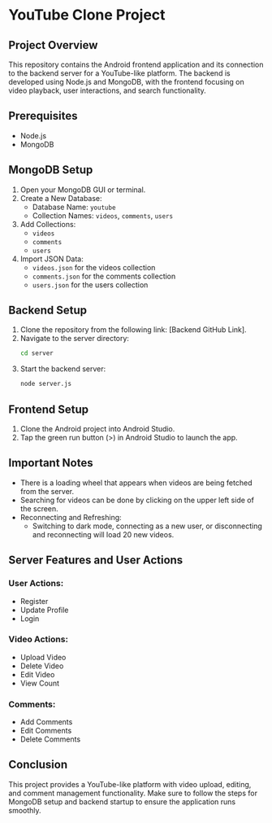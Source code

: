 # YouTube Clone Project

## Project Overview

This repository contains the Android frontend application and its connection to the backend server for a YouTube-like platform. The backend is developed using Node.js and MongoDB, with the frontend focusing on video playback, user interactions, and search functionality.

## Prerequisites

- Node.js
- MongoDB

## MongoDB Setup

1. Open your MongoDB GUI or terminal.
2. Create a New Database:
   - Database Name: `youtube`
   - Collection Names: `videos`, `comments`, `users`
3. Add Collections:
   - `videos`
   - `comments`
   - `users`
4. Import JSON Data:
   - `videos.json` for the videos collection
   - `comments.json` for the comments collection
   - `users.json` for the users collection

## Backend Setup

1. Clone the repository from the following link: [Backend GitHub Link].
2. Navigate to the server directory:
   ```bash
   cd server
   ```
3. Start the backend server:
   ```bash
   node server.js
   ```

## Frontend Setup

1. Clone the Android project into Android Studio.
2. Tap the green run button (>) in Android Studio to launch the app.

## Important Notes

- There is a loading wheel that appears when videos are being fetched from the server.
- Searching for videos can be done by clicking on the upper left side of the screen.
- Reconnecting and Refreshing:
  - Switching to dark mode, connecting as a new user, or disconnecting and reconnecting will load 20 new videos.

## Server Features and User Actions

### User Actions:
- Register
- Update Profile
- Login

### Video Actions:
- Upload Video
- Delete Video
- Edit Video
- View Count

### Comments:
- Add Comments
- Edit Comments
- Delete Comments

## Conclusion

This project provides a YouTube-like platform with video upload, editing, and comment management functionality. Make sure to follow the steps for MongoDB setup and backend startup to ensure the application runs smoothly.
